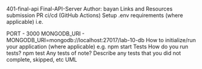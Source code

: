 401-final-api
Final-API-Server
Author: bayan
Links and Resources
submission PR
ci/cd (GitHub Actions)
Setup
.env requirements (where applicable)
i.e.

PORT - 3000
MONGODB_URI - MONGODB_URI=mongodb://localhost:27017/lab-10-db
How to initialize/run your application (where applicable)
e.g. npm start
Tests
How do you run tests? npm test
Any tests of note?
Describe any tests that you did not complete, skipped, etc
UML
![]()